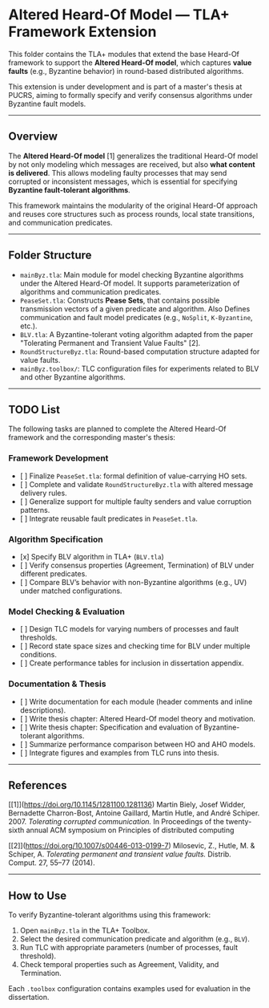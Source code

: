 # Altered Heard-Of Model — TLA+ Framework Extension

This folder contains the TLA+ modules that extend the base Heard-Of framework to support the **Altered Heard-Of model**, which captures **value faults** (e.g., Byzantine behavior) in round-based distributed algorithms.

This extension is under development and is part of a master's thesis at PUCRS, aiming to formally specify and verify consensus algorithms under Byzantine fault models.

---

## Overview

The **Altered Heard-Of model** \[1] generalizes the traditional Heard-Of model by not only modeling which messages are received, but also **what content is delivered**. This allows modeling faulty processes that may send corrupted or inconsistent messages, which is essential for specifying **Byzantine fault-tolerant algorithms**.

This framework maintains the modularity of the original Heard-Of approach and reuses core structures such as process rounds, local state transitions, and communication predicates.

---

## Folder Structure

* `mainByz.tla`: Main module for model checking Byzantine algorithms under the Altered Heard-Of model. It supports parameterization of algorithms and communication predicates.
* `PeaseSet.tla`: Constructs **Pease Sets**, that contains possible transmission vectors of a given predicate and algorithm. Also Defines communication and fault model predicates (e.g., `NoSplit`, `K-Byzantine`, etc.).
* `BLV.tla`: A Byzantine-tolerant voting algorithm adapted from the paper "Tolerating Permanent and Transient Value Faults" \[2].
* `RoundStructureByz.tla`: Round-based computation structure adapted for value faults.
* `mainByz.toolbox/`: TLC configuration files for experiments related to BLV and other Byzantine algorithms.

---

## TODO List

The following tasks are planned to complete the Altered Heard-Of framework and the corresponding master's thesis:

### Framework Development

* \[ ] Finalize `PeaseSet.tla`: formal definition of value-carrying HO sets.
* \[ ] Complete and validate `RoundStructureByz.tla` with altered message delivery rules.
* \[ ] Generalize support for multiple faulty senders and value corruption patterns.
* \[ ] Integrate reusable fault predicates in `PeaseSet.tla`.

### Algorithm Specification

* \[x] Specify BLV algorithm in TLA+ (`BLV.tla`)
* \[ ] Verify consensus properties (Agreement, Termination) of BLV under different predicates.
* \[ ] Compare BLV’s behavior with non-Byzantine algorithms (e.g., UV) under matched configurations.

### Model Checking \& Evaluation

* \[ ] Design TLC models for varying numbers of processes and fault thresholds.
* \[ ] Record state space sizes and checking time for BLV under multiple conditions.
* \[ ] Create performance tables for inclusion in dissertation appendix.

### Documentation \& Thesis

* \[ ] Write documentation for each module (header comments and inline descriptions).
* \[ ] Write thesis chapter: Altered Heard-Of model theory and motivation.
* \[ ] Write thesis chapter: Specification and evaluation of Byzantine-tolerant algorithms.
* \[ ] Summarize performance comparison between HO and AHO models.
* \[ ] Integrate figures and examples from TLC runs into thesis.

---

## References

[\[1]](https://doi.org/10.1145/1281100.1281136) Martin Biely, Josef Widder, Bernadette Charron-Bost, Antoine Gaillard, Martin Hutle, and André Schiper. 2007. *Tolerating corrupted communication.* In Proceedings of the twenty-sixth annual ACM symposium on Principles of distributed computing

[\[2]](https://doi.org/10.1007/s00446-013-0199-7) Milosevic, Z., Hutle, M. \& Schiper, A. *Tolerating permanent and transient value faults.* Distrib. Comput. 27, 55–77 (2014).

---

## How to Use

To verify Byzantine-tolerant algorithms using this framework:

1. Open `mainByz.tla` in the TLA+ Toolbox.
2. Select the desired communication predicate and algorithm (e.g., `BLV`).
3. Run TLC with appropriate parameters (number of processes, fault threshold).
4. Check temporal properties such as Agreement, Validity, and Termination.

Each `.toolbox` configuration contains examples used for evaluation in the dissertation.

